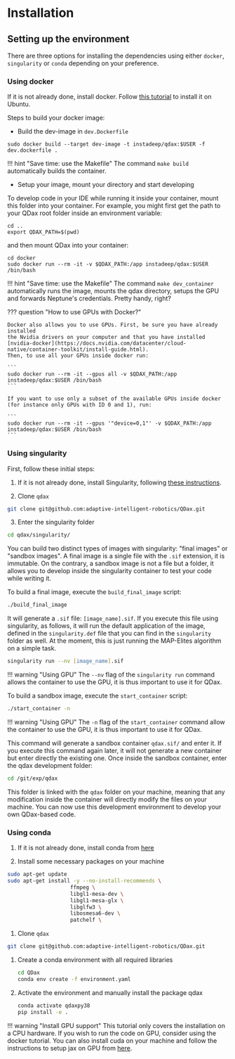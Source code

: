 # Installation

## Setting up the environment
There are three options for installing the dependencies using either `docker`, `singularity` or `conda` depending on your preference.


### Using docker

If it is not already done, install docker. Follow [this tutorial](https://docs.docker.com/engine/install/ubuntu/) to install it on Ubuntu.

Steps to build your docker image:

- Build the dev-image in `dev.Dockerfile`

```
sudo docker build --target dev-image -t instadeep/qdax:$USER -f dev.dockerfile .
```

!!! hint "Save time: use the Makefile"
    The command `make build` automatically builds the container.

- Setup your image, mount your directory and start developing

To develop code in your IDE while running it inside your container, mount this folder into your container. For example, you might first get the path to your QDax root folder inside an environment variable:

```
cd ..
export QDAX_PATH=$(pwd)
```

and then mount QDax into your container:

```
cd docker
sudo docker run --rm -it -v $QDAX_PATH:/app instadeep/qdax:$USER /bin/bash
```

!!! hint "Save time: use the Makefile"
    The command `make dev_container` automatically runs the image, mounts the qdax directory, setups the GPU and forwards Neptune's credentials. Pretty handy, right?


??? question "How to use GPUs with Docker?"

    Docker also allows you to use GPUs. First, be sure you have already installed
    the Nvidia drivers on your computer and that you have installed
    [nvidia-docker](https://docs.nvidia.com/datacenter/cloud-native/container-toolkit/install-guide.html).
    Then, to use all your GPUs inside docker run:

    ```
    sudo docker run --rm -it --gpus all -v $QDAX_PATH:/app instadeep/qdax:$USER /bin/bash
    ```

    If you want to use only a subset of the available GPUs inside docker (for instance only GPUs with ID 0 and 1), run:

    ```
    sudo docker run --rm -it --gpus '"device=0,1"' -v $QDAX_PATH:/app instadeep/qdax:$USER /bin/bash
    ```



### Using singularity

First, follow these initial steps:

1. If it is not already done, install Singularity, following [these instructions](https://docs.sylabs.io/guides/3.0/user-guide/installation.html).

2. Clone `qdax`
```zsh
git clone git@github.com:adaptive-intelligent-robotics/QDax.git
```

3. Enter the singularity folder
```zsh
cd qdax/singularity/
```

You can build two distinct types of images with singularity: "final images" or "sandbox images".
A final image is a single file with the `.sif` extension, it is immutable.
On the contrary, a sandbox image is not a file but a folder, it allows you to develop inside the singularity container to test your code while writing it.

To build a final image, execute the `build_final_image` script:
```zsh
./build_final_image
```
It will generate a `.sif` file: `[image_name].sif`. If you execute this file using singularity, as follows, it will run the default application of the image, defined in the `singularity.def` file that you can find in the `singularity` folder as well. At the moment, this is just running the MAP-Elites algorithm on a simple task.
```zsh
singularity run --nv [image_name].sif
```

!!! warning "Using GPU"
    The `--nv` flag of the `singularity run` command allows the container to use the GPU, it is thus important to use it for QDax.


To build a sandbox image, execute the `start_container` script:
```zsh
./start_container -n
```

!!! warning "Using GPU"
    The `-n` flag of the `start_container` command allow the container to use the GPU, it is thus important to use it for QDax.

This command will generate a sandbox container `qdax.sif/` and enter it. If you execute this command again later, it will not generate a new container but enter directly the existing one.
Once inside the sandbox container, enter the qdax development folder:
```zsh
cd /git/exp/qdax
```
This folder is linked with the `qdax` folder on your machine, meaning that any modification inside the container will directly modify the files on your machine. You can now use this development environment to develop your own QDax-based code.




### Using conda

1. If it is not already done, install conda from [here](https://docs.conda.io/projects/conda/en/latest/user-guide/install/linux.html)

2. Install some necessary packages on your machine
```zsh
sudo apt-get update
sudo apt-get install -y --no-install-recommends \
                    ffmpeg \
                    libgl1-mesa-dev \
                    libgl1-mesa-glx \
                    libglfw3 \
                    libosmesa6-dev \
                    patchelf \

```

1. Clone `qdax`
```zsh
git clone git@github.com:adaptive-intelligent-robotics/QDax.git
```

1. Create a conda environment with all required libraries
    ```zsh
    cd QDax
    conda env create -f environment.yaml
    ```

2. Activate the environment and manually install the package qdax
    ```zsh
    conda activate qdaxpy38
    pip install -e .
    ```

!!! warning "Install GPU support"
    This tutorial only covers the installation on a CPU hardware. If you wish to run the
    code on GPU, consider using the docker tutorial. You can also install cuda on your
    machine and follow the instructions to setup jax on GPU from
    [here](https://github.com/google/jax#installation).
